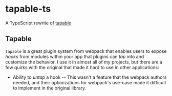 # tapable-ts

A TypeScript rewrite of [tapable](https://github.com/webpack/tapable)

## Tapable

`tapable` is a great plugin system from webpack that enables users to expose _hooks_ from modules within your app that plugins can _tap_ into and customize the behavior. I use it in almost all of my projects, but there are a few quirks with the original that made it hard to use in other applications:

- Ability to _untap_ a hook -- This wasn't a feature that the webpack authors needed, and their optimizations for webpack's use-case made it difficult to implement in the original library.
